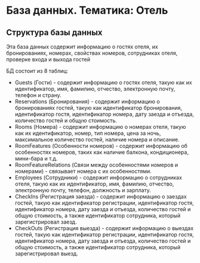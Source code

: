 # База данных. Тематика: Отель

## Структура базы данных

Эта база данных содержит информацию о гостях отеля, их бронированиях, номерах, свойствах номеров, сотрудниках отеля, проверке входа и выхода гостей

БД состоит из 8 таблиц:
* Guests (Гости) - содержит информацию о гостях отеля, такую как их идентификатор, имя, фамилию, отчество, электронную почту, телефон и страну.
* Reservations (Бронирования) - содержит информацию о бронированиях гостей, такую как идентификатор бронирования, идентификатор гостя, идентификатор номера, дату заезда и отъезда, количество гостей и общую стоимость.
* Rooms (Номера) - содержит информацию о номерах отеля, такую как их идентификатор, номер, тип номера, цена за ночь, максимальное количество гостей, наличие номера и описание.
* RoomFeatures (Особенности номеров) - содержит информацию об особенностях номеров, таких как наличие балкона, кондиционера, мини-бара и т.д.
* RoomFeatureRelations (Связи между особенностями номеров и номерами) - связывает номера с их особенностями.
* Employees (Сотрудники) - содержит информацию о сотрудниках отеля, такую как их идентификатор, имя, фамилию, отчество, электронную почту, телефон, должность и зарплату.
* CheckIns (Регистрация заезда) - содержит информацию о заездах гостей, такую как идентификатор регистрации, идентификатор гостя, идентификатор номера, дату заезда и отъезда, количество гостей и общую стоимость, а также идентификатор сотрудника, который зарегистрировал заезд.
* CheckOuts (Регистрация выезда) - содержит информацию о выездах гостей, такую как идентификатор регистрации, идентификатор гостя, идентификатор номера, дату заезда и отъезда, количество гостей и общую стоимость, а также идентификатор сотрудника, который зарегистрировал выезд.
